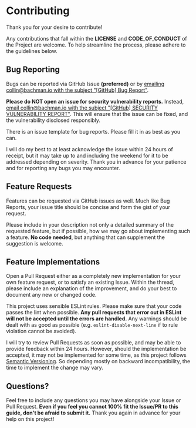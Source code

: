# Contributing

Thank you for your desire to contribute!

Any contributions that fall within the **LICENSE** and **CODE_OF_CONDUCT** of the Project are welcome. To help streamline the process, please adhere to the guidelines below.

## Bug Reporting

Bugs can be reported via GitHub Issue **(preferred)** or by [emailing collin@bachman.io with the subject "[GitHub] Bug Report"](mailto:collin@bachman.io?subject=[GitHub]%20Bug%20Report).

**Please do NOT open an issue for security vulnerability reports.** Instead, [email collin@bachman.io with the subject "[GitHub] SECURITY VULNERABILITY REPORT"](mailto:collin@bachman.io?subject=[GitHub]%20SECURITY%20VULNERABILITY%20REPORT). This will ensure that the issue can be fixed, and the vulnerability disclosed responsibly.

There is an issue template for bug reports. Please fill it in as best as you can.

I will do my best to at least acknowledge the issue within 24 hours of receipt, but it may take up to and including the weekend for it to be addressed depending on severity. Thank you in advance for your patience and for reporting any bugs you may encounter.

## Feature Requests

Features can be requested via GitHub issues as well. Much like Bug Reports, your issue title should be concise and form the gist of your request.

Please include in your description not only a detailed summary of the requested feature, but if possible, how we may go about implementing such a feature. **No code needed**, but anything that can supplement the suggestion is welcome.

## Feature Implementations

Open a Pull Request either as a completely new implementation for your own feature request, or to satisfy an existing Issue. Within the thread, please include an explanation of the improvement, and do your best to document any new or changed code.

This project uses sensible ESLint rules. Please make sure that your code passes the lint when possible. **Any pull requests that error out in ESLint will not be accepted until the errors are handled.** Any warnings should be dealt with as good as possible (e.g. `eslint-disable-next-line` if to rule violation cannot be avoided).

I will try to review Pull Requests as soon as possible, and may be able to provide feedback within 24 hours. However, should the implementation be accepted, it may not be implemented for some time, as this project follows [Semantic Versioning](https://semver.org/spec/v2.0.0.html). So depending mostly on backward incompatibility, the time to implement the change may vary.

## Questions?

Feel free to include any questions you may have alongside your Issue or Pull Request. **Even if you feel you cannot 100% fit the Issue/PR to this guide, don't be afraid to submit it.** Thank you again in advance for your help on this project!